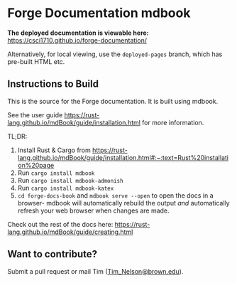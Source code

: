 # Forge Documentation mdbook

**The deployed documentation is viewable here:** https://csci1710.github.io/forge-documentation/

Alternatively, for local viewing, use the `deployed-pages` branch, which has pre-built HTML etc. 

## Instructions to Build

This is the source for the Forge documentation. It is built using mdbook.

See the user guide https://rust-lang.github.io/mdBook/guide/installation.html for more information.

TL;DR:

1. Install Rust & Cargo from https://rust-lang.github.io/mdBook/guide/installation.html#:~:text=Rust%20installation%20page
2. Run `cargo install mdbook`
3. Run `cargo install mdbook-admonish` 
4. Run `cargo install mdbook-katex`
5. `cd forge-docs-book` and `mdbook serve --open` to open the docs in a browser- mdbook will automatically rebuild the output _and_ automatically refresh your web browser when changes are made.

Check out the rest of the docs here: https://rust-lang.github.io/mdBook/guide/creating.html

## Want to contribute? 

Submit a pull request or mail Tim (Tim_Nelson@brown.edu).